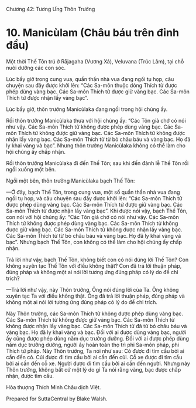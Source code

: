  

Chương 42: Tương Ưng Thôn Trưởng

# 10\. Manicùlam (Châu báu trên đỉnh đầu)

Một thời Thế Tôn trú ở Rājagaha (Vương Xá), Veluvana (Trúc Lâm), tại chỗ nuôi dưỡng các con sóc.

Lúc bấy giờ trong cung vua, quần thần nhà vua đang ngồi tụ họp, câu chuyện sau đây được khởi lên: “Các Sa-môn thuộc dòng Thích tử được phép dùng vàng bạc. Các Sa-môn Thích tử được giữ vàng bạc. Các Sa-môn Thích tử được nhận lấy vàng bạc”.

Lúc bấy giờ, thôn trưởng Manicùlaka đang ngồi trong hội chúng ấy.

Rồi thôn trưởng Manicùlaka thưa với hội chúng ấy: “Các Tôn giả chớ có nói như vậy. Các Sa-môn Thích tử không được phép dùng vàng bạc. Các Sa-môn Thích tử không được giữ vàng bạc. Các Sa-môn Thích tử không được nhận lấy vàng bạc. Các Sa-môn Thích tử từ bỏ châu báu và vàng bạc. Họ đã ly khai vàng và bạc”. Nhưng thôn trưởng Manicùlaka không có thể làm cho hội chúng ấy chấp nhận.

Rồi thôn trưởng Manicùlaka đi đến Thế Tôn; sau khi đến đảnh lễ Thế Tôn rồi ngồi xuống một bên.

Ngồi một bên, thôn trưởng Manicùlaka bạch Thế Tôn:

—Ở đây, bạch Thế Tôn, trong cung vua, một số quần thần nhà vua đang ngồi tụ họp, và câu chuyện sau đây được khởi lên: “Các Sa-môn Thích tử được phép dùng vàng bạc. Các Sa-môn Thích tử được giữ vàng bạc. Các Sa-môn Thích tử được nhận lấy vàng bạc”. Khi được nói vậy, bạch Thế Tôn, con nói với hội chúng ấy: “Các Tôn giả chớ có nói như vậy. Các Sa-môn Thích tử không được phép dùng vàng bạc. Các Sa-môn Thích tử không được giữ vàng bạc. Các Sa-môn Thích tử không được nhận lấy vàng bạc. Các Sa-môn Thích tử từ bỏ châu báu và vàng bạc. Họ đã ly khai vàng và bạc”. Nhưng bạch Thế Tôn, con không có thể làm cho hội chúng ấy chấp nhận.

Trả lời như vậy, bạch Thế Tôn, không biết con có nói đúng lời Thế Tôn? Con không xuyên tạc Thế Tôn với điều không thật? Con đã trả lời thuận pháp, đúng pháp và không một ai nói lời tương ứng đúng pháp có lý do để chỉ trích?

—Trả lời như vậy, này Thôn trưởng, Ông nói đúng lời của Ta. Ông không xuyên tạc Ta với điều không thật. Ông đã trả lời thuận pháp, đúng pháp và không một ai nói lời tương ứng đúng pháp có lý do để chỉ trích.

Này Thôn trưởng, các Sa-môn Thích tử không được phép dùng vàng bạc. Các Sa-môn Thích tử không được giữ vàng bạc. Các Sa-môn Thích tử không được nhận lấy vàng bạc. Các Sa-môn Thích tử đã từ bỏ châu báu và vàng bạc. Họ đã ly khai vàng và bạc. Ðối với ai được dùng vàng bạc, người ấy cũng được phép dùng năm dục trưởng dưỡng. Ðối với ai được phép dùng năm dục trưởng dưỡng, người ấy hoàn toàn thọ trì phi Sa-môn pháp, phi Thích tử pháp. Này Thôn trưởng, Ta nói như sau: Cỏ được đi tìm cầu bởi ai cần đến cỏ. Củi được đi tìm cầu bởi ai cần đến củi. Cỗ xe được đi tìm cầu bởi ai cần đến cỗ xe. Người được đi tìm cầu bởi ai cần đến người. Nhưng này Thôn trưởng, không bất cứ một lý do gì Ta nói rằng vàng, bạc được chấp nhận, được tìm cầu.

Hòa thượng Thích Minh Châu dịch Việt.

Prepared for SuttaCentral by Blake Walsh.
